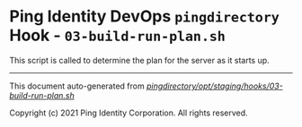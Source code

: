 
# Ping Identity DevOps `pingdirectory` Hook - `03-build-run-plan.sh`
 This script is called to determine the plan for the server as it starts up.

---
This document auto-generated from _[pingdirectory/opt/staging/hooks/03-build-run-plan.sh](https://github.com/pingidentity/pingidentity-docker-builds/blob/master/pingdirectory/opt/staging/hooks/03-build-run-plan.sh)_

Copyright (c) 2021 Ping Identity Corporation. All rights reserved.
